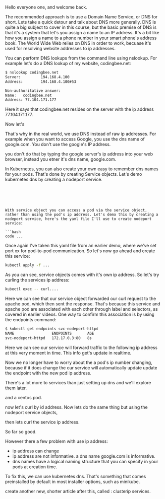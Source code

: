 Hello everyone one, and welcome back.

The recommended approach is to use a Domain Name Service, or DNS for short. Lets take a quick detour and talk about DNS more generally. DNS is quite a big subject to cover in this course, but the basic premise of DNS is that it's a system that let's you assign a name to an IP address. It's a bit like how you assign a name to a phone number in your smart phone's address book. The World Wide Web relies on DNS in order to work, becuase it's used for resolving website addresses to ip addresses. 

You can perform DNS lookups from the command line using nslookup. For example let's do a DNS lookup of my website, codingbee.net:

```bash
$ nslookup codingbee.net
Server:         194.168.4.100
Address:        194.168.4.100#53

Non-authoritative answer:
Name:   codingbee.net
Address: 77.104.171.177
```

Here it says that codingbee.net resides on the server with the ip address 77.104.171.177.

Now let's 



That's why in the real world, we use DNS instead of raw ip addresses. For example when you want to access Google, you use the dns name of google.com. You don't use the google's IP address. 

you don't do that by typing the google server's ip address into your web browser, instead you etner it's dns name, google.com. 

In Kubernetes, you can also create your own easy to remember dns names for your pods. That's done by creating Service objects. Let's demo kubernetes dns by creating a nodeport service. 

```





With service object you can access a pod via the service object, rather than using the pod's ip address. Let's demo this by creating a nodeport service, here's the yaml file I'll use to create nodeport service:

```bash
code ...
```

Once again I've taken this yaml file from an earlier demo, where we've set port xx for pod-to-pod communication. So let's now go ahead and create this service:


```bash
kubectl apply -f ...
```

As you can see, service objects comes with it's own ip address. So let's try curling the services ip address:

```bash
kubectl exec -- curl....
```

Here we can see that our service object forwarded our curl request to the apache pod, which then sent the response. That's because this service and apache pod are associated with each other through label and selectors, as covered in earlier videos. One way to confirm this association is by using the endpoints command:

```bash
$ kubectl get endpoints svc-nodeport-httpd
NAME                 ENDPOINTS       AGE
svc-nodeport-httpd   172.17.0.3:80   8s
```

Here we can see our service will forward traffic to the following ip address at this very moment in time. This info get's update in realtime. 

Now we no longer have to worry about the a pod's ip number changing, because if it does change the our service will automatically update update the endpoint with the new pod ip address. 




There's a lot more to services than just setting up dns and we'll explore them later. 



and a centos pod. 

now let's curl by id address. Now lets do the same thing but using the nodeport service objects, 

then lets curl the service ip address. 

So far so good. 

However there a few problem with use ip address:

- ip address can change
- ip address are not informative. a dns name google.com is informative. 
- dns names have a logical naming structure that you can specify in your pods at creation time.  

To fix this, we can use kubernetes dns. That's something that comes preinstalled by default in most installer options, such as minikube. 

create another new, shorter article after this, called : clusterip services. 
